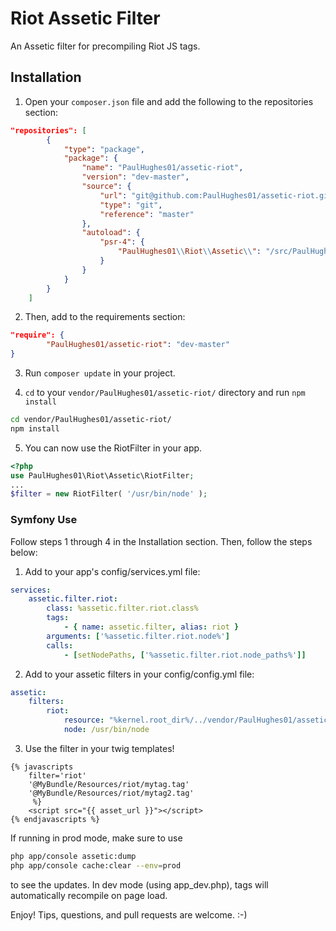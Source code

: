# Riot Assetic Filter
An Assetic filter for precompiling Riot JS tags.

## Installation

1. Open your `composer.json` file and add the following to the repositories section:
```json
"repositories": [
		{
		    "type": "package",
		    "package": {
    		    "name": "PaulHughes01/assetic-riot",
				"version": "dev-master",
				"source": {
			    	"url": "git@github.com:PaulHughes01/assetic-riot.git",
			    	"type": "git",
			    	"reference": "master"
				},
				"autoload": {
					"psr-4": {
				    	"PaulHughes01\\Riot\\Assetic\\": "/src/PaulHughes01/Riot/Assetic"
					}
			    }
		    }
		}
	]
```

2. Then, add to the requirements section:
```json
"require": {
        "PaulHughes01/assetic-riot": "dev-master"
}
```

3. Run `composer update` in your project.

4. `cd` to your `vendor/PaulHughes01/assetic-riot/` directory and run `npm install`
```bash
cd vendor/PaulHughes01/assetic-riot/
npm install
```

5. You can now use the RiotFilter in your app.
```php
<?php
use PaulHughes01\Riot\Assetic\RiotFilter;
...
$filter = new RiotFilter( '/usr/bin/node' );
```

### Symfony Use

Follow steps 1 through 4 in the Installation section. Then, follow the steps below:

1. Add to your app's config/services.yml file:
```yml
services:
    assetic.filter.riot:
        class: %assetic.filter.riot.class%
        tags:
            - { name: assetic.filter, alias: riot }
        arguments: ['%assetic.filter.riot.node%']
        calls:
            - [setNodePaths, ['%assetic.filter.riot.node_paths%']]
```

2. Add to your assetic filters in your config/config.yml file:
```yml
assetic:
    filters:
        riot:
            resource: "%kernel.root_dir%/../vendor/PaulHughes01/assetic-riot/src/PaulHughes01/Riot/Assetic/Resources/config/services.xml"
            node: /usr/bin/node
```

3. Use the filter in your twig templates! 
```twig
{% javascripts 
    filter='riot'
    '@MyBundle/Resources/riot/mytag.tag'
    '@MyBundle/Resources/riot/mytag2.tag'
     %}
    <script src="{{ asset_url }}"></script>
{% endjavascripts %}
```

If running in prod mode, make sure to use
```bash
php app/console assetic:dump
php app/console cache:clear --env=prod
```
to see the updates. In dev mode (using app_dev.php), tags will automatically recompile on page load. 

Enjoy! Tips, questions, and pull requests are welcome. :-)